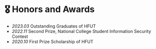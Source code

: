# 🎖 Honors and Awards
- *2023.03* Outstanding Graduates of HFUT
- *2022.11* Second Prize, National College Student Information Security Contest
- *2020.10* First Prize Scholarship of HFUT

